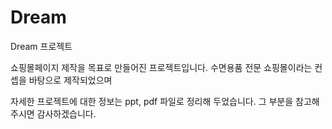 # Dream
Dream 프로젝트 

쇼핑몰페이지 제작을 목표로 만들어진 프로젝트입니다.
수면용품 전문 쇼핑몰이라는 컨셉을 바탕으로 제작되었으며

자세한 프로젝트에 대한 정보는 ppt, pdf 파일로 정리해 두었습니다.
그 부분을 참고해주시면 감사하겠습니다.
